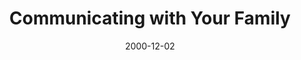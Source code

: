 ---
layout: message
category: message
series: "Home for the Holidays"
title: "Communicating with Your Family "
date: 2000-12-02
audio-description: "See how we can use our time at home during the holidays to develop healthier, more real relationships with our families. "
audio: ""
audio-title: "Communicating with Your Family "
audio-duration: ":"
---